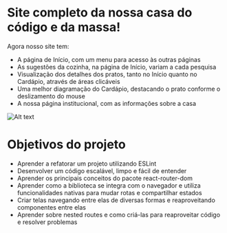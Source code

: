 # Site completo da nossa casa do código e da massa! 

Agora nosso site tem:

- A página de Início, com um menu para acesso às outras páginas
- As sugestões da cozinha, na página de Início, variam a cada pesquisa
- Visualização dos detalhes dos pratos, tanto no Início quanto no Cardápio, através de áreas clicáveis
- Uma melhor diagramação do Cardápio, destacando o prato conforme o deslizamento do mouse
- A nossa página institucional, com as informações sobre a casa

![Alt text](Aluroni.gif)

# Objetivos do projeto

- Aprender a refatorar um projeto utilizando ESLint
- Desenvolver um código escalável, limpo e fácil de entender
- Aprender os principais conceitos do pacote react-router-dom
- Aprender como a biblioteca se integra com o navegador e utiliza funcionalidades nativas para mudar rotas e compartilhar estados
- Criar telas navegando entre elas de diversas formas e reaproveitando componentes entre elas
- Aprender sobre nested routes e como criá-las para reaproveitar código e resolver problemas
